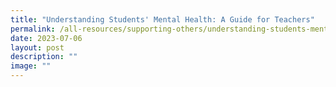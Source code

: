 ```yaml
---
title: "Understanding Students' Mental Health: A Guide for Teachers"
permalink: /all-resources/supporting-others/understanding-students-mental-health/
date: 2023-07-06
layout: post
description: ""
image: ""
---
```

